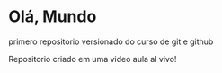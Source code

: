 # Olá, Mundo
 primero repositorio versionado do curso de git e github

Repositorio criado em uma video aula al vivo!
